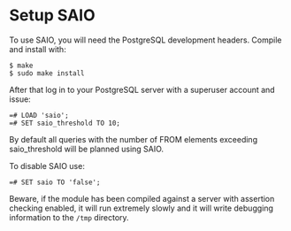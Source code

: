 Setup SAIO
===========

To use SAIO, you will need the PostgreSQL development headers. Compile
and install with:

    $ make
    $ sudo make install

After that log in to your PostgreSQL server with a superuser account
and issue:

    =# LOAD 'saio';
    =# SET saio_threshold TO 10;

By default all queries with the number of FROM elements exceeding saio\_threshold 
will be planned using SAIO.

To disable SAIO use:

    =# SET saio TO 'false';

Beware, if the module has been compiled against a server with assertion
checking enabled, it will run extremely slowly and it will write debugging
information to the `/tmp` directory.
